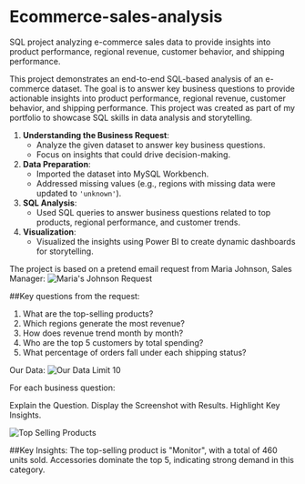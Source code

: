 # Ecommerce-sales-analysis
SQL project analyzing e-commerce sales data to provide insights into product performance, regional revenue, customer behavior, and shipping performance.

This project demonstrates an end-to-end SQL-based analysis of an e-commerce dataset. The goal is to answer key business questions to provide actionable insights into product performance, regional revenue, customer behavior, and shipping performance.
This project was created as part of my portfolio to showcase SQL skills in data analysis and storytelling.

1. **Understanding the Business Request**:
   - Analyze the given dataset to answer key business questions.
   - Focus on insights that could drive decision-making.
2. **Data Preparation**:
   - Imported the dataset into MySQL Workbench.
   - Addressed missing values (e.g., regions with missing data were updated to `'unknown'`).
3. **SQL Analysis**:
   - Used SQL queries to answer business questions related to top products, regional performance, and customer trends.
4. **Visualization**:
   - Visualized the insights using Power BI to create dynamic dashboards for storytelling.
     
The project is based on a pretend email request from Maria Johnson, Sales Manager:
![Maria's Johnson Request](https://github.com/user-attachments/assets/17164860-71e9-4ffe-b10c-ee211089c5de)

##Key questions from the request:
1. What are the top-selling products?
2. Which regions generate the most revenue?
3. How does revenue trend month by month?
4. Who are the top 5 customers by total spending?
5. What percentage of orders fall under each shipping status?

Our Data:
![Our Data Limit 10](https://github.com/user-attachments/assets/42e9f03c-0879-4d28-a325-300778b5eaa1)

For each business question:

Explain the Question.
Display the Screenshot with Results.
Highlight Key Insights.

![Top Selling Products](https://github.com/user-attachments/assets/1c67e470-41c6-4076-a685-2018ef19e349)

##Key Insights:
The top-selling product is "Monitor", with a total of 460 units sold.
Accessories dominate the top 5, indicating strong demand in this category.


































